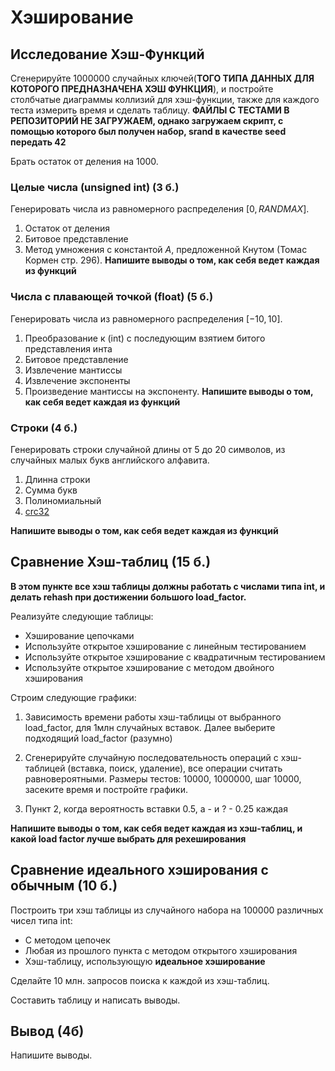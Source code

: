 # Хэширование 

## Исследование Хэш-Функций
Сгенерируйте 1000000 случайных ключей(__ТОГО ТИПА ДАННЫХ ДЛЯ КОТОРОГО ПРЕДНАЗНАЧЕНА ХЭШ ФУНКЦИЯ__), и постройте столбчатые диаграммы коллизий для хэш-функции, также для каждого теста измерить время и сделать таблицу. __ФАЙЛЫ С ТЕСТАМИ В РЕПОЗИТОРИЙ НЕ ЗАГРУЖАЕМ, однако загружаем скрипт, с помощью которого был получен набор, srand в качестве seed передать 42__

Брать остаток от деления на 1000.

### Целые числа (unsigned int) (3 б.)
Генерировать числа из равномерного распределения $[0, RAND MAX]$.

1) Остаток от деления
2) Битовое представление
3) Метод умножения с константой $A$, предложенной Кнутом (Томас Кормен стр. 296).
__Напишите выводы о том, как себя ведет каждая из функций__

### Числа с плавающей точкой (float) (5 б.)
Генерировать числа из равномерного распределения $[-10, 10]$.
1) Преобразование к (int) c последующим взятием битого представления инта
2) Битовое представление
3) Извлечение мантиссы 
4) Извлечение экспоненты 
5) Произведение мантиссы на экспоненту.
__Напишите выводы о том, как себя ведет каждая из функций__

### Строки (4 б.)
Генерировать строки случайной длины от 5 до 20 символов, из случайных малых букв английского алфавита.

1) Длинна строки
2) Сумма букв
3) Полиномиальный
4) [crc32](https://github.com/gcc-mirror/gcc/blob/master/libiberty/crc32.c)

__Напишите выводы о том, как себя ведет каждая из функций__
## Сравнение Хэш-таблиц (15 б.)
__В этом пункте все хэш таблицы должны работать с числами типа int, и делать rehash при достижении большого load_factor.__

Реализуйте следующие таблицы:
* Хэширование цепочками
* Используйте открытое хэширование с линейным тестированием
* Используйте открытое хэширование с квадратичным тестированием
* Используйте открытое хэширование с методом двойного хэширования

Строим следующие графики:
1) Зависимость времени работы хэш-таблицы от выбранного load_factor, для 1млн случайных вставок.
Далее выберите подходящий load_factor (разумно)

2) Сгенерируйте случайную последовательность операций с хэш-таблицей (вставка, поиск, удаление), все операции считать равновероятными.
Размеры тестов: 10000, 1000000, шаг 10000, засеките время и постройте графики. 

3) Пункт 2, когда вероятность вставки 0.5, а - и ? - 0.25 каждая

__Напишите выводы о том, как себя ведет каждая из хэш-таблиц, и какой load factor лучше выбрать для рехеширования__
## Сравнение идеального хэширования с обычным (10 б.)
Построить три хэш таблицы из случайного набора на 100000 различных чисел типа int:
* С методом цепочек
* Любая из прошлого пункта с методом открытого хэширования
* Хэш-таблицу, использующую __идеальное хэширование__

Сделайте 10 млн. запросов поиска к каждой из хэш-таблиц.

Составить таблицу и написать выводы.

## Вывод (4б)
Напишите выводы.
